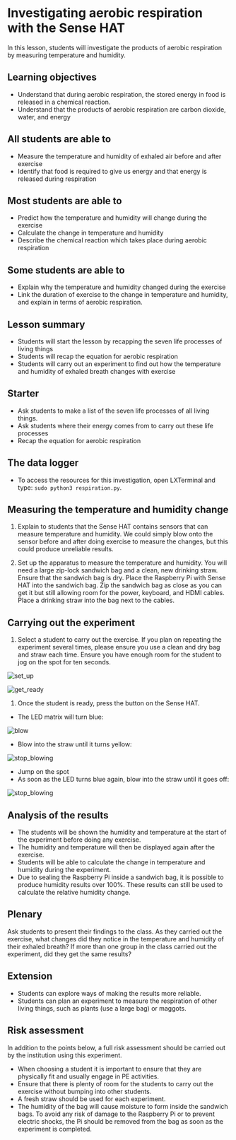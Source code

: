 # Investigating aerobic respiration with the Sense HAT

In this lesson, students will investigate the products of aerobic respiration by measuring temperature and humidity.

## Learning objectives

- Understand that during aerobic respiration, the stored energy in food is released in a chemical reaction.
- Understand that the products of aerobic respiration are carbon dioxide, water, and energy

## All students are able to

- Measure the temperature and humidity of exhaled air before and after exercise
- Identify that food is required to give us energy and that energy is released during respiration

## Most students are able to

- Predict how the temperature and humidity will change during the exercise
- Calculate the change in temperature and humidity
- Describe the chemical reaction which takes place during aerobic respiration

## Some students are able to

- Explain why the temperature and humidity changed during the exercise
- Link the duration of exercise to the change in temperature and humidity, and explain in terms of aerobic respiration.

## Lesson summary

- Students will start the lesson by recapping the seven life processes of living things
- Students will recap the equation for aerobic respiration
- Students will carry out an experiment to find out how the temperature and humidity of exhaled breath changes with exercise

## Starter

- Ask students to make a list of the seven life processes of all living things. 
- Ask students where their energy comes from to carry out these life processes
- Recap the equation for aerobic respiration

## The data logger

- To access the resources for this investigation, open LXTerminal and type: `sudo python3 respiration.py`.

## Measuring the temperature and humidity change

1. Explain to students that the Sense HAT contains sensors that can measure temperature and humidity. We could simply blow onto the sensor before and after doing exercise to measure the changes, but this could produce unreliable results.

1. Set up the apparatus to measure the temperature and humidity. You will need a large zip-lock sandwich bag and a clean, new drinking straw. Ensure that the sandwich bag is dry. Place the Raspberry Pi with Sense HAT into the sandwich bag. Zip the sandwich bag as close as you can get it but still allowing room for the power, keyboard, and HDMI cables. Place a drinking straw into the bag next to the cables.

## Carrying out the experiment

1. Select a student to carry out the exercise. If you plan on repeating the experiment several times, please ensure you use a clean and dry bag and straw each time. Ensure you have enough room for the student to jog on the spot for ten seconds.

  ![set_up](images/respiration_1.png)
  
  ![get_ready](images/respiration_2.png)

1. Once the student is ready, press the button on the Sense HAT.

  - The LED matrix will turn blue:

  ![blow](images/respiration_3.png)

  - Blow into the straw until it turns yellow:

  ![stop_blowing](images/respiration_4.png)

  - Jump on the spot 
  - As soon as the LED turns blue again, blow into the straw until it goes off:

  ![stop_blowing](images/respiration_5.png)

## Analysis of the results

- The students will be shown the humidity and temperature at the start of the experiment before doing any exercise.
- The humidity and temperature will then be displayed again after the exercise.
- Students will be able to calculate the change in temperature and humidity during the experiment.
- Due to sealing the Raspberry Pi inside a sandwich bag, it is possible to produce humidity results over 100%. These results can still be used to calculate the relative humidity change.


## Plenary

Ask students to present their findings to the class. As they carried out the exercise, what changes did they notice in the temperature and humidity of their exhaled breath? If more than one group in the class carried out the experiment, did they get the same results?

## Extension

- Students can explore ways of making the results more reliable.
- Students can plan an experiment to measure the respiration of other living things, such as plants (use a large bag) or maggots. 

## Risk assessment

In addition to the points below, a full risk assessment should be carried out by the institution using this experiment.

- When choosing a student it is important to ensure that they are physically fit and usually engage in PE activities.
- Ensure that there is plenty of room for the students to carry out the exercise without bumping into other students.
- A fresh straw should be used for each experiment.
- The humidity of the bag will cause moisture to form inside the sandwich bags. To avoid any risk of damage to the Raspberry Pi or to prevent electric shocks, the Pi should be removed from the bag as soon as the experiment is completed.
